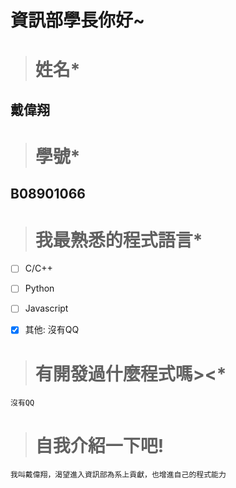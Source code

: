 # 資訊部學長你好~
 ># 姓名*
##    戴偉翔
 ># 學號*
##    B08901066
 ># 我最熟悉的程式語言*
- [ ] C/C++

- [ ] Python

- [ ] Javascript

- [x] 其他:
       沒有QQ 
 ># 有開發過什麼程式嗎><*
 ```
 沒有QQ
 ```
 ># 自我介紹一下吧!
```
我叫戴偉翔，渴望進入資訊部為系上貢獻，也增進自己的程式能力
```
